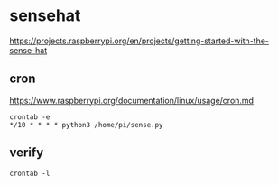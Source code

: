 # sensehat

https://projects.raspberrypi.org/en/projects/getting-started-with-the-sense-hat

## cron

https://www.raspberrypi.org/documentation/linux/usage/cron.md

```
crontab -e
*/10 * * * * python3 /home/pi/sense.py
```

## verify
```
crontab -l
```
